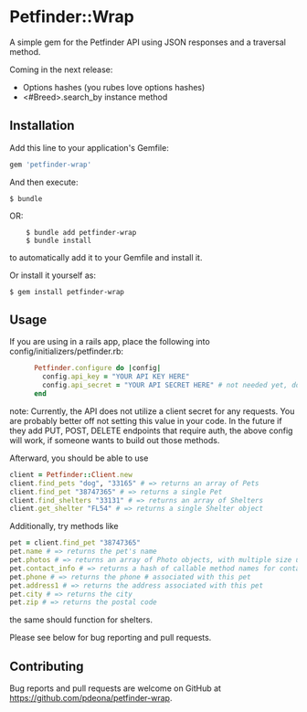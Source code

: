 # Petfinder::Wrap

A simple gem for the Petfinder API using JSON responses and a traversal method.

Coming in the next release:

* Options hashes (you rubes love options hashes)
* <#Breed>.search_by instance method

## Installation

Add this line to your application's Gemfile:

```ruby
gem 'petfinder-wrap'
```

And then execute:

    $ bundle

OR:
```
    $ bundle add petfinder-wrap
    $ bundle install
```
to automatically add it to your Gemfile and install it.

Or install it yourself as:

    $ gem install petfinder-wrap

## Usage

If you are using in a rails app, place the following
into config/initializers/petfinder.rb:

```ruby
      Petfinder.configure do |config|
        config.api_key = "YOUR API KEY HERE"
        config.api_secret = "YOUR API SECRET HERE" # not needed yet, do not use
      end
```

note: Currently, the API does not utilize a client secret for any requests. You are probably better off not setting this value in your code. In the future if they add PUT, POST, DELETE endpoints that require auth, the above config will work, if someone wants to build out those methods.

Afterward, you should be able to use
```ruby
client = Petfinder::Client.new
client.find_pets "dog", "33165" # => returns an array of Pets
client.find_pet "38747365" # => returns a single Pet
client.find_shelters "33131" # => returns an array of Shelters
client.get_shelter "FL54" # => returns a single Shelter object
```


Additionally, try methods like
```ruby
pet = client.find_pet "38747365"
pet.name # => returns the pet's name
pet.photos # => returns an array of Photo objects, with multiple size urls accessible by .small, .medium, .large, .thumbnail, .tiny
pet.contact_info # => returns a hash of callable method names for contact info
pet.phone # => returns the phone # associated with this pet
pet.address1 # => returns the address associated with this pet
pet.city # => returns the city
pet.zip # => returns the postal code
```
the same should function for shelters.

Please see below for bug reporting and pull requests.
## Contributing

Bug reports and pull requests are welcome on GitHub at https://github.com/pdeona/petfinder-wrap.
